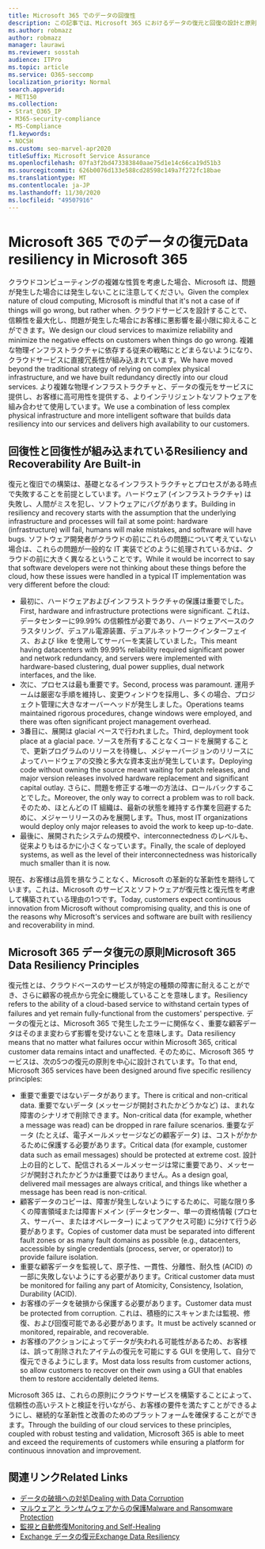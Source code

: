 ```yaml
---
title: Microsoft 365 でのデータの回復性
description: この記事では、Microsoft 365 におけるデータの復元と回復の設計と原則について説明します。
ms.author: robmazz
author: robmazz
manager: laurawi
ms.reviewer: sosstah
audience: ITPro
ms.topic: article
ms.service: O365-seccomp
localization_priority: Normal
search.appverid:
- MET150
ms.collection:
- Strat_O365_IP
- M365-security-compliance
- MS-Compliance
f1.keywords:
- NOCSH
ms.custom: seo-marvel-apr2020
titleSuffix: Microsoft Service Assurance
ms.openlocfilehash: 07fa3f2bd473383840aae75d1e14c66ca19d51b3
ms.sourcegitcommit: 626b0076d133e588cd28598c149a7f272fc18bae
ms.translationtype: MT
ms.contentlocale: ja-JP
ms.lasthandoff: 11/30/2020
ms.locfileid: "49507916"
---
```

# <a name="data-resiliency-in-microsoft-365"></a><span data-ttu-id="36ccf-103">Microsoft 365 でのデータの復元</span><span class="sxs-lookup"><span data-stu-id="36ccf-103">Data resiliency in Microsoft 365</span></span>

<span data-ttu-id="36ccf-104">クラウドコンピューティングの複雑な性質を考慮した場合、Microsoft は、問題が発生した場合には発生しないことに注意してください。</span><span class="sxs-lookup"><span data-stu-id="36ccf-104">Given the complex nature of cloud computing, Microsoft is mindful that it's not a case of if things will go wrong, but rather when.</span></span> <span data-ttu-id="36ccf-105">クラウドサービスを設計することで、信頼性を最大化し、問題が発生した場合にお客様に悪影響を最小限に抑えることができます。</span><span class="sxs-lookup"><span data-stu-id="36ccf-105">We design our cloud services to maximize reliability and minimize the negative effects on customers when things do go wrong.</span></span> <span data-ttu-id="36ccf-106">複雑な物理インフラストラクチャに依存する従来の戦略にとどまらないようになり、クラウドサービスに直接冗長性が組み込まれています。</span><span class="sxs-lookup"><span data-stu-id="36ccf-106">We have moved beyond the traditional strategy of relying on complex physical infrastructure, and we have built redundancy directly into our cloud services.</span></span> <span data-ttu-id="36ccf-107">より複雑な物理インフラストラクチャと、データの復元をサービスに提供し、お客様に高可用性を提供する、よりインテリジェントなソフトウェアを組み合わせて使用しています。</span><span class="sxs-lookup"><span data-stu-id="36ccf-107">We use a combination of less complex physical infrastructure and more intelligent software that builds data resiliency into our services and delivers high availability to our customers.</span></span> 

## <a name="resiliency-and-recoverability-are-built-in"></a><span data-ttu-id="36ccf-108">回復性と回復性が組み込まれている</span><span class="sxs-lookup"><span data-stu-id="36ccf-108">Resiliency and Recoverability Are Built-in</span></span> 

<span data-ttu-id="36ccf-109">復元と復旧での構築は、基礎となるインフラストラクチャとプロセスがある時点で失敗することを前提としています。ハードウェア (インフラストラクチャ) は失敗し、人間がミスを犯し、ソフトウェアにバグがあります。</span><span class="sxs-lookup"><span data-stu-id="36ccf-109">Building in resiliency and recovery starts with the assumption that the underlying infrastructure and processes will fail at some point: hardware (infrastructure) will fail, humans will make mistakes, and software will have bugs.</span></span> <span data-ttu-id="36ccf-110">ソフトウェア開発者がクラウドの前にこれらの問題について考えていない場合は、これらの問題が一般的な IT 実装でどのように処理されているかは、クラウドの前に大きく異なるということです。</span><span class="sxs-lookup"><span data-stu-id="36ccf-110">While it would be incorrect to say that software developers were not thinking about these things before the cloud, how these issues were handled in a typical IT implementation was very different before the cloud:</span></span>

- <span data-ttu-id="36ccf-111">最初に、ハードウェアおよびインフラストラクチャの保護は重要でした。</span><span class="sxs-lookup"><span data-stu-id="36ccf-111">First, hardware and infrastructure protections were significant.</span></span> <span data-ttu-id="36ccf-112">これは、データセンターに99.99% の信頼性が必要であり、ハードウェアベースのクラスタリング、デュアル電源装置、デュアルネットワークインターフェイス、および like を使用してサーバーを実装していました。</span><span class="sxs-lookup"><span data-stu-id="36ccf-112">This meant having datacenters with 99.99% reliability required significant power and network redundancy, and servers were implemented with hardware-based clustering, dual power supplies, dual network interfaces, and the like.</span></span> 
- <span data-ttu-id="36ccf-113">次に、プロセスは最も重要です。</span><span class="sxs-lookup"><span data-stu-id="36ccf-113">Second, process was paramount.</span></span> <span data-ttu-id="36ccf-114">運用チームは厳密な手順を維持し、変更ウィンドウを採用し、多くの場合、プロジェクト管理に大きなオーバーヘッドが発生しました。</span><span class="sxs-lookup"><span data-stu-id="36ccf-114">Operations teams maintained rigorous procedures, change windows were employed, and there was often significant project management overhead.</span></span> 
- <span data-ttu-id="36ccf-115">3番目に、展開は glacial ペースで行われました。</span><span class="sxs-lookup"><span data-stu-id="36ccf-115">Third, deployment took place at a glacial pace.</span></span> <span data-ttu-id="36ccf-116">ソースを所有することなくコードを展開することで、更新プログラムのリリースを待機し、メジャーバージョンのリリースによってハードウェアの交換と多大な資本支出が発生しています。</span><span class="sxs-lookup"><span data-stu-id="36ccf-116">Deploying code without owning the source meant waiting for patch releases, and major version releases involved hardware replacement and significant capital outlay.</span></span> <span data-ttu-id="36ccf-117">さらに、問題を修正する唯一の方法は、ロールバックすることでした。</span><span class="sxs-lookup"><span data-stu-id="36ccf-117">Moreover, the only way to correct a problem was to roll back.</span></span> <span data-ttu-id="36ccf-118">そのため、ほとんどの IT 組織は、最新の状態を維持する作業を回避するために、メジャーリリースのみを展開します。</span><span class="sxs-lookup"><span data-stu-id="36ccf-118">Thus, most IT organizations would deploy only major releases to avoid the work to keep up-to-date.</span></span> 
- <span data-ttu-id="36ccf-119">最後に、展開されたシステムの規模や、interconnectedness のレベルも、従来よりもはるかに小さくなっています。</span><span class="sxs-lookup"><span data-stu-id="36ccf-119">Finally, the scale of deployed systems, as well as the level of their interconnectedness was historically much smaller than it is now.</span></span> 

<span data-ttu-id="36ccf-120">現在、お客様は品質を損なうことなく、Microsoft の革新的な革新性を期待しています。これは、Microsoft のサービスとソフトウェアが復元性と復元性を考慮して構築されている理由の1つです。</span><span class="sxs-lookup"><span data-stu-id="36ccf-120">Today, customers expect continuous innovation from Microsoft without compromising quality, and this is one of the reasons why Microsoft's services and software are built with resiliency and recoverability in mind.</span></span> 

## <a name="microsoft-365-data-resiliency-principles"></a><span data-ttu-id="36ccf-121">Microsoft 365 データ復元の原則</span><span class="sxs-lookup"><span data-stu-id="36ccf-121">Microsoft 365 Data Resiliency Principles</span></span>

<span data-ttu-id="36ccf-122">復元性とは、クラウドベースのサービスが特定の種類の障害に耐えることができ、さらに顧客の視点から完全に機能していることを意味します。</span><span class="sxs-lookup"><span data-stu-id="36ccf-122">Resiliency refers to the ability of a cloud-based service to withstand certain types of failures and yet remain fully-functional from the customers' perspective.</span></span> <span data-ttu-id="36ccf-123">データの復元とは、Microsoft 365 で発生したエラーに関係なく、重要な顧客データはそのまま変わらず影響を受けないことを意味します。</span><span class="sxs-lookup"><span data-stu-id="36ccf-123">Data resiliency means that no matter what failures occur within Microsoft 365, critical customer data remains intact and unaffected.</span></span> <span data-ttu-id="36ccf-124">そのために、Microsoft 365 サービスは、次の5つの復元の原則を中心に設計されています。</span><span class="sxs-lookup"><span data-stu-id="36ccf-124">To that end, Microsoft 365 services have been designed around five specific resiliency principles:</span></span>

- <span data-ttu-id="36ccf-125">重要で重要ではないデータがあります。</span><span class="sxs-lookup"><span data-stu-id="36ccf-125">There is critical and non-critical data.</span></span> <span data-ttu-id="36ccf-126">重要でないデータ (メッセージが開封されたかどうかなど) は、まれな障害のシナリオで削除できます。</span><span class="sxs-lookup"><span data-stu-id="36ccf-126">Non-critical data (for example, whether a message was read) can be dropped in rare failure scenarios.</span></span> <span data-ttu-id="36ccf-127">重要なデータ (たとえば、電子メールメッセージなどの顧客データ) は、コストがかかるために保護する必要があります。</span><span class="sxs-lookup"><span data-stu-id="36ccf-127">Critical data (for example, customer data such as email messages) should be protected at extreme cost.</span></span> <span data-ttu-id="36ccf-128">設計上の目的として、配信されるメールメッセージは常に重要であり、メッセージが開封されたかどうかは重要ではありません。</span><span class="sxs-lookup"><span data-stu-id="36ccf-128">As a design goal, delivered mail messages are always critical, and things like whether a message has been read is non-critical.</span></span> 
- <span data-ttu-id="36ccf-129">顧客データのコピーは、障害が発生しないようにするために、可能な限り多くの障害領域または障害ドメイン (データセンター、単一の資格情報 (プロセス、サーバー、またはオペレーター) によってアクセス可能) に分けて行う必要があります。</span><span class="sxs-lookup"><span data-stu-id="36ccf-129">Copies of customer data must be separated into different fault zones or as many fault domains as possible (e.g., datacenters, accessible by single credentials (process, server, or operator)) to provide failure isolation.</span></span> 
- <span data-ttu-id="36ccf-130">重要な顧客データを監視して、原子性、一貫性、分離性、耐久性 (ACID) の一部に失敗しないようにする必要があります。</span><span class="sxs-lookup"><span data-stu-id="36ccf-130">Critical customer data must be monitored for failing any part of Atomicity, Consistency, Isolation, Durability (ACID).</span></span> 
- <span data-ttu-id="36ccf-131">お客様のデータを破損から保護する必要があります。</span><span class="sxs-lookup"><span data-stu-id="36ccf-131">Customer data must be protected from corruption.</span></span> <span data-ttu-id="36ccf-132">これは、積極的にスキャンまたは監視、修復、および回復可能である必要があります。</span><span class="sxs-lookup"><span data-stu-id="36ccf-132">It must be actively scanned or monitored, repairable, and recoverable.</span></span> 
- <span data-ttu-id="36ccf-133">お客様のアクションによってデータが失われる可能性があるため、お客様は、誤って削除されたアイテムの復元を可能にする GUI を使用して、自分で復元できるようにします。</span><span class="sxs-lookup"><span data-stu-id="36ccf-133">Most data loss results from customer actions, so allow customers to recover on their own using a GUI that enables them to restore accidentally deleted items.</span></span> 
 
<span data-ttu-id="36ccf-134">Microsoft 365 は、これらの原則にクラウドサービスを構築することによって、信頼性の高いテストと検証を行いながら、お客様の要件を満たすことができるようにし、継続的な革新性と改善のためのプラットフォームを確保することができます。</span><span class="sxs-lookup"><span data-stu-id="36ccf-134">Through the building of our cloud services to these principles, coupled with robust testing and validation, Microsoft 365 is able to meet and exceed the requirements of customers while ensuring a platform for continuous innovation and improvement.</span></span> 

## <a name="related-links"></a><span data-ttu-id="36ccf-135">関連リンク</span><span class="sxs-lookup"><span data-stu-id="36ccf-135">Related Links</span></span>

- [<span data-ttu-id="36ccf-136">データの破損への対処</span><span class="sxs-lookup"><span data-stu-id="36ccf-136">Dealing with Data Corruption</span></span>](assurance-dealing-with-data-corruption.md)
- [<span data-ttu-id="36ccf-137">マルウェアと ランサムウェアからの保護</span><span class="sxs-lookup"><span data-stu-id="36ccf-137">Malware and Ransomware Protection</span></span>](assurance-malware-and-ransomware-protection.md)
- [<span data-ttu-id="36ccf-138">監視と自動修復</span><span class="sxs-lookup"><span data-stu-id="36ccf-138">Monitoring and Self-Healing</span></span>](assurance-monitoring-and-self-healing.md)
- [<span data-ttu-id="36ccf-139">Exchange データの復元</span><span class="sxs-lookup"><span data-stu-id="36ccf-139">Exchange Data Resiliency</span></span>](assurance-exchange-data-resiliency.md)
